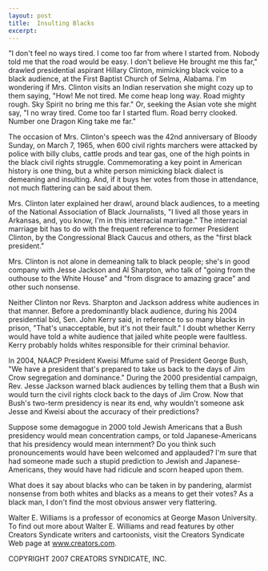 ```yaml
---
layout: post
title:  Insulting Blacks
excerpt:
---
```


"I don't feel no ways tired. I come too far from where I started from. Nobody told me that the road would be easy. I don't believe He brought me this far," drawled presidential aspirant Hillary Clinton, mimicking black voice to a black audience, at the First Baptist Church of Selma, Alabama. I'm wondering if Mrs. Clinton visits an Indian reservation she might cozy up to them saying, "How! Me not tired. Me come heap long way. Road mighty rough. Sky Spirit no bring me this far." Or, seeking the Asian vote she might say, "I no wray tired. Come too far I started flum. Road berry clooked. Number one Dragon King take me far."

The occasion of Mrs. Clinton's speech was the 42nd anniversary of Bloody Sunday, on March 7, 1965, when 600 civil rights marchers were attacked by police with billy clubs, cattle prods and tear gas, one of the high points in the black civil rights struggle. Commemorating a key point in American history is one thing, but a white person mimicking black dialect is demeaning and insulting. And, if it buys her votes from those in attendance, not much flattering can be said about them.

Mrs. Clinton later explained her drawl, around black audiences, to a meeting of the National Association of Black Journalists, "I lived all those years in Arkansas, and, you know, I'm in this interracial marriage." The interracial marriage bit has to do with the frequent reference to former President Clinton, by the Congressional Black Caucus and others, as the "first black president."

Mrs. Clinton is not alone in demeaning talk to black people; she's in good company with Jesse Jackson and Al Sharpton, who talk of "going from the outhouse to the White House" and "from disgrace to amazing grace" and other such nonsense.

 Neither Clinton nor Revs. Sharpton and Jackson address white audiences in that manner. Before a predominantly black audience, during his 2004 presidential bid, Sen. John Kerry said, in reference to so many blacks in prison, "That's unacceptable, but it's not their fault." I doubt whether Kerry would have told a white audience that jailed white people were faultless. Kerry probably holds whites responsible for their criminal behavior.

In 2004, NAACP President Kweisi Mfume said of President George Bush, "We have a president that's prepared to take us back to the days of Jim Crow segregation and dominance." During the 2000 presidential campaign, Rev. Jesse Jackson warned black audiences by telling them that a Bush win would turn the civil rights clock back to the days of Jim Crow. Now that Bush's two-term presidency is near its end, why wouldn't someone ask Jesse and Kweisi about the accuracy of their predictions?

Suppose some demagogue in 2000 told Jewish Americans that a Bush presidency would mean concentration camps, or told Japanese-Americans that his presidency would mean internment? Do you think such pronouncements would have been welcomed and applauded? I'm sure that had someone made such a stupid prediction to Jewish and Japanese-Americans, they would have had ridicule and scorn heaped upon them.

What does it say about blacks who can be taken in by pandering, alarmist nonsense from both whites and blacks as a means to get their votes? As a black man, I don't find the most obvious answer very flattering.

Walter E. Williams is a professor of economics at George Mason University. To find out more about Walter E. Williams and read features by other Creators Syndicate writers and cartoonists, visit the Creators Syndicate Web page at www.creators.com.

COPYRIGHT 2007 CREATORS SYNDICATE, INC.
